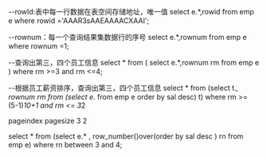 





--rowId:表中每一行数据在表空间存储地址，唯一值
select e.*,rowid from emp e where rowid ='AAAR3sAAEAAAACXAAI';

--rownum：每一个查询结果集数据行的序号
select e.*,rownum from  emp  e where  rownum =1;

--查询出第三，四个员工信息
select * from (
select  e.*,rownum rm from  emp e )  where rm >=3 and rm <=4;

--根据员工薪资排序，查询出第三，四个员工信息
select *
  from (select t.*, rownum rm
          from (select e.* from emp e order by sal desc) t)
 where rm >= (5-1)*10+1
   and rm <= 3*2

   pageindex      pagesize
              3                    2    



select * from (select
    e.* ,
    row_number()over(order by sal desc ) rn
from emp e) where rn between 3 and 4;